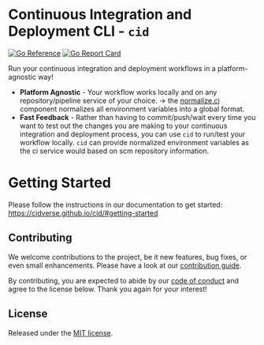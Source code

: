 # Continuous Integration and Deployment CLI - `cid`

[![Go Reference](https://pkg.go.dev/badge/github.com/cidverse/cid.svg)](https://pkg.go.dev/github.com/cidverse/cid)
[![Go Report Card](https://goreportcard.com/badge/github.com/cidverse/cid)](https://goreportcard.com/report/github.com/cidverse/cid)

Run your continuous integration and deployment workflows in a platform-agnostic way!

- **Platform Agnostic** - Your workflow works locally and on any repository/pipeline service of your choice. -> the [normalize.ci](https://github.com/cidverse/normalizeci) component normalizes all environment variables into a global format.
- **Fast Feedback** - Rather than having to commit/push/wait every time you want to test out the changes you are making to your continuous integration and deployment process, you can use `cid` to run/test your workflow locally. `cid` can provide normalized environment variables as the ci service would based on scm repository information.

# Getting Started

Please follow the instructions in our documentation to get started: https://cidverse.github.io/cid/#getting-started

## Contributing

We welcome contributions to the project, be it new features, bug fixes, or even small enhancements. Please have a look at our [contribution guide](https://cidverse.github.io/contribution/).

By contributing, you are expected to abide by our [code of conduct](https://cidverse.github.io/contribution/coc/) and agree to the license below.
Thank you again for your interest!

## License

Released under the [MIT license](./LICENSE).
